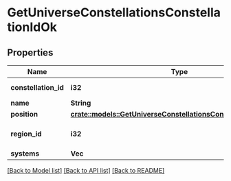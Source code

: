 # GetUniverseConstellationsConstellationIdOk

## Properties

Name | Type | Description | Notes
------------ | ------------- | ------------- | -------------
**constellation_id** | **i32** | constellation_id integer | 
**name** | **String** | name string | 
**position** | [**crate::models::GetUniverseConstellationsConstellationIdPosition**](get_universe_constellations_constellation_id_position.md) |  | 
**region_id** | **i32** | The region this constellation is in | 
**systems** | **Vec<i32>** | systems array | 

[[Back to Model list]](../README.md#documentation-for-models) [[Back to API list]](../README.md#documentation-for-api-endpoints) [[Back to README]](../README.md)


